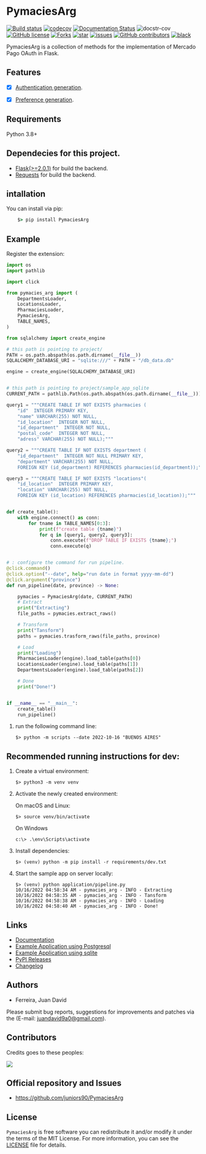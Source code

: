 # PymaciesArg


[![Build status](https://github.com/juniors90/PymaciesArg/actions/workflows/CI.yml/badge.svg)](https://github.com/juniors90/PymaciesArg/actions)
[![codecov](https://codecov.io/gh/juniors90/PymaciesArg/branch/main/graph/badge.svg?token=kMzNWlpS4X)](https://codecov.io/gh/juniors90/PymaciesArg)
[![Documentation Status](https://readthedocs.org/projects/pymaciesarg/badge/?version=latest)](https://pymaciesarg.readthedocs.io/en/latest/?badge=latest)
![docstr-cov](https://img.shields.io/endpoint?url=https://jsonbin.org/juniors90/PymaciesArg/badges/docstr-cov)
[![GitHub license](https://img.shields.io/github/license/juniors90/PymaciesArg)](https://github.com/juniors90/PymaciesArg/blob/main/LICENSE)
[![Forks](https://img.shields.io/github/forks/juniors90/PymaciesArg)](https://github.com/juniors90/PymaciesArg/stargazers)
[![star](https://img.shields.io/github/stars/juniors90/PymaciesArg?color=yellow)](https://github.com/juniors90/PymaciesArg/network/members)
[![issues](https://img.shields.io/github/issues/juniors90/PymaciesArg?color=teal)](https://github.com/juniors90/PymaciesArg/issues)
[![GitHub contributors](https://img.shields.io/github/contributors/juniors90/PymaciesArg?color=green)](https://github.com/juniors90/PymaciesArg/graphs/contributors)
[![black](https://img.shields.io/badge/code%20style-black-000000.svg)](https://github.com/psf/black)

PymaciesArg is a collection of methods for the implementation of Mercado Pago OAuth in Flask.

## Features

- [x] [Authentication generation](https://www.mercadopago.com.ar/developers/en/reference/oauth/_oauth_token/post).
- [x] [Preference generation](https://www.mercadopago.com.ar/developers/en/reference/preferences/_checkout_preferences/post).


## Requirements

Python 3.8+

## Dependecies for this project.

- [Flask(>=2.0.1)](https://flask.palletsprojects.com/en/2.0.x/) for build the backend.
- [Requests](https://requests.readthedocs.io/en/latest/) for build the backend.

## intallation

You can install via pip:

```cmd
    $> pip install PymaciesArg
```

## Example

Register the extension:

```python
import os
import pathlib

import click

from pymacies_arg import (
    DepartmentsLoader,
    LocationsLoader,
    PharmaciesLoader,
    PymaciesArg,
    TABLE_NAMES,
)

from sqlalchemy import create_engine

# this path is pointing to project/
PATH = os.path.abspath(os.path.dirname(__file__))
SQLALCHEMY_DATABASE_URI = "sqlite:///" + PATH + "/db_data.db"

engine = create_engine(SQLALCHEMY_DATABASE_URI)


# this path is pointing to project/sample_app_sqlite
CURRENT_PATH = pathlib.Path(os.path.abspath(os.path.dirname(__file__)))

query1 = """CREATE TABLE IF NOT EXISTS pharmacies (
    "id"  INTEGER PRIMARY KEY,
    "name" VARCHAR(255) NOT NULL,
    "id_location"  INTEGER NOT NULL,
    "id_department"  INTEGER NOT NULL,
    "postal_code"  INTEGER NOT NULL,
    "adress" VARCHAR(255) NOT NULL);"""

query2 = """CREATE TABLE IF NOT EXISTS department (
    "id_department"  INTEGER NOT NULL PRIMARY KEY,
    "department" VARCHAR(255) NOT NULL,
    FOREIGN KEY (id_department) REFERENCES pharmacies(id_department));"""

query3 = """CREATE TABLE IF NOT EXISTS "locations"(
    "id_location"  INTEGER PRIMARY KEY,
    "location" VARCHAR(255) NOT NULL,
    FOREIGN KEY (id_location) REFERENCES pharmacies(id_location));"""


def create_table():
    with engine.connect() as conn:
        for tname in TABLE_NAMES[0:3]:
            print(f"create table {tname}")
            for q in [query1, query2, query3]:
                conn.execute(f"DROP TABLE IF EXISTS {tname};")
                conn.execute(q)


# : configure the command for run pipeline.
@click.command()
@click.option("--date", help="run date in format yyyy-mm-dd")
@click.argument("province")
def run_pipeline(date, province) -> None:

    pymacies = PymaciesArg(date, CURRENT_PATH)
    # Extract
    print("Extracting")
    file_paths = pymacies.extract_raws()

    # Transform
    print("Tansform")
    paths = pymacies.trasform_raws(file_paths, province)

    # Load
    print("Loading")
    PharmaciesLoader(engine).load_table(paths[0])
    LocationsLoader(engine).load_table(paths[1])
    DepartmentsLoader(engine).load_table(paths[2])

    # Done
    print("Done!")


if __name__ == "__main__":
    create_table()
    run_pipeline()
```

1. run the following command line:

    ```shell script
    $> python -m scripts --date 2022-10-16 "BUENOS AIRES"
    ```

## Recommended running instructions for dev:

1. Create a virtual environment:

    ```shell script
    $> python3 -m venv venv
    ```

2. Activate the newly created environment:

   On macOS and Linux:
    ```shell script
    $> source venv/bin/activate
    ```
   
   On Windows
   ```
   c:\> .\env\Scripts\activate
   ```

3. Install dependencies:

    ```shell script
    $> (venv) python -m pip install -r requirements/dev.txt
    ```

4. Start the sample app on server locally:

    ```shell script
    $> (venv) python application/pipeline.py
    10/16/2022 04:58:34 AM - pymacies_arg - INFO - Extracting
    10/16/2022 04:58:35 AM - pymacies_arg - INFO - Tansform
    10/16/2022 04:58:38 AM - pymacies_arg - INFO - Loading
    10/16/2022 04:58:40 AM - pymacies_arg - INFO - Done!
    ```
    
## Links

- [Documentation](https://pymaciesarg.readthedocs.io)
- [Example Application using Postgresql](https://github.com/juniors90/PymaciesArg/tree/main/sample_app_postgres)
- [Example Application using sqlite](https://github.com/juniors90/PymaciesArg/tree/main/sample_app_sqlite)
- [PyPI Releases](https://pypi.org/project/PymaciesArg/)
- [Changelog](https://github.com/juniors90/PymaciesArg/blob/main/CHANGELOG.rst)

## Authors

- Ferreira, Juan David

Please submit bug reports, suggestions for improvements and patches via
the (E-mail: juandavid9a0@gmail.com).

## Contributors

Credits goes to these peoples:

<a href="https://github.com/juniors90/PymaciesArg/graphs/contributors">
  <img src="https://contrib.rocks/image?repo=juniors90/PymaciesArg" />
</a>

## Official repository and Issues

- https://github.com/juniors90/PymaciesArg


## License

`PymaciesArg` is free software you can redistribute it and/or modify it
under the terms of the MIT License. For more information, you can see the
[LICENSE](https://github.com/juniors90/PymaciesArg/blob/main/LICENSE) file
for details.

